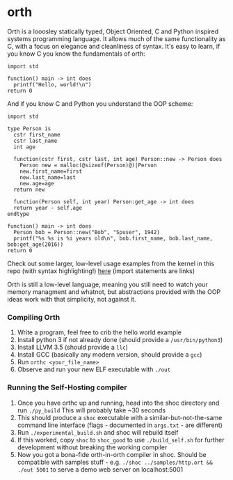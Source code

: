 # orth
Orth is a looosley statically typed, Object Oriented, C and Python inspired systems programming language. It allows much of the same functionality as C, with a focus on elegance and cleanliness of syntax.
It's easy to learn, if you know C you know the fundamentals of orth:

```
import std

function() main -> int does
  printf("Hello, world!\n")
return 0
```

And if you know C and Python you understand the OOP scheme:

```
import std

type Person is
  cstr first_name
  cstr last_name
  int age
  
  function(cstr first, cstr last, int age) Person::new -> Person does
    Person new = malloc(@sizeof(Person)@)|Person
    new.first_name=first
    new.last_name=last
    new.age=age
  return new
  
  function(Person self, int year) Person:get_age -> int does
  return year - self.age
endtype

function() main -> int does
  Person bob = Person::new("Bob", "Spuser", 1942)
  printf("%s %s is %i years old\n", bob.first_name, bob.last_name, bob:get_age(2016))
return 0
```

Check out some larger, low-level usage examples from the kernel in this repo (with syntax highlighting!) [here](http://louis.goessling.com/orth/os/kernel.ort.html) (import statements are links)

Orth is still a low-level language, meaning you still need to watch your memory managment and whatnot, but abstractions provided with the OOP ideas work with that simplicity, not against it.

### Compiling Orth
1. Write a program, feel free to crib the hello world example
2. Install python 3 if not already done (should provide a `/usr/bin/python3`)
3. Install LLVM 3.5 (should provide a `llc`)
4. Install GCC (basically any modern version, should provide a `gcc`)
5. Run `orthc <your_file_name>`
6. Observe and run your new ELF executable with `./out`

### Running the Self-Hosting compiler
1. Once you have orthc up and running, head into the shoc directory and run `./py_build` This will probably take ~30 seconds
2. This should produce a `shoc` executable with a similar-but-not-the-same command line interface (flags - documented in `args.txt` - are different)
3. Run `./experimental_build.sh` and shoc will rebuild itself
4. If this worked, copy `shoc` to `shoc_good` to use `./build_self.sh` for further development without breaking the working compiler
5. Now you got a bona-fide orth-in-orth compiler in shoc. Should be compatible with samples stuff - e.g. `./shoc ../samples/http.ort && ./out 5001` to serve a demo web server on localhost:5001
